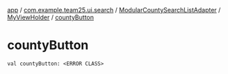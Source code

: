 [app](../../../index.md) / [com.example.team25.ui.search](../../index.md) / [ModularCountySearchListAdapter](../index.md) / [MyViewHolder](index.md) / [countyButton](./county-button.md)

# countyButton

`val countyButton: <ERROR CLASS>`